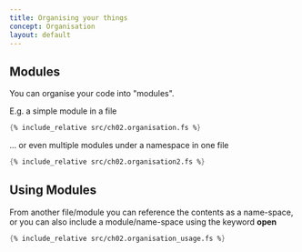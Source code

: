 ```yaml
---
title: Organising your things
concept: Organisation
layout: default
---
```

## Modules
You can organise your code into "modules".

E.g. a simple module in a file
```fsharp
{% include_relative src/ch02.organisation.fs %}

```

... or even multiple modules under a namespace in one file
```fsharp
{% include_relative src/ch02.organisation2.fs %}

```

## Using Modules
From another file/module you can reference the contents as a name-space, or you can also include a module/name-space using the keyword __open__
```fsharp
{% include_relative src/ch02.organisation_usage.fs %}

```
